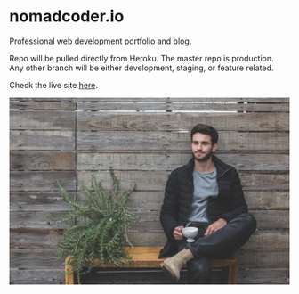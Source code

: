 # nomadcoder.io
Professional web development portfolio and blog.

Repo will be pulled directly from Heroku. The master repo is production. Any other branch will be either development, staging, or feature related.

Check the live site [here](http://nomadcoder.io).

![an image](/public/images/hero.jpg)
